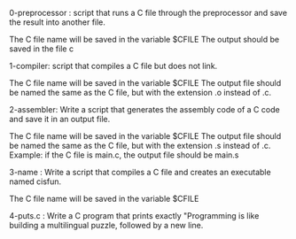 0-preprocessor : script that runs a C file through the preprocessor and save the result into another file.

The C file name will be saved in the variable $CFILE
The output should be saved in the file c

1-compiler: script that compiles a C file but does not link.

The C file name will be saved in the variable $CFILE
The output file should be named the same as the C file, but with the extension .o instead of .c.

2-assembler: Write a script that generates the assembly code of a C code and save it in an output file.

The C file name will be saved in the variable $CFILE
The output file should be named the same as the C file, but with the extension .s instead of .c.
Example: if the C file is main.c, the output file should be main.s

3-name : Write a script that compiles a C file and creates an executable named cisfun.

The C file name will be saved in the variable $CFILE

4-puts.c : Write a C program that prints exactly "Programming is like building a multilingual puzzle, followed by a new line.


